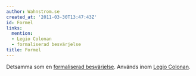 ```yaml
---
author: Wahnstrom.se
created_at: '2011-03-30T13:47:43Z'
id: Formel
links:
  mention:
  - Legio Colonan
  - formaliserad besvärjelse
title: Formel
---
```


Detsamma som en [formaliserad besvärjelse]. Används inom [Legio Colonan].

  [formaliserad besvärjelse]: formaliserad_besvärjelse
  [Legio Colonan]: Legio_Colonan